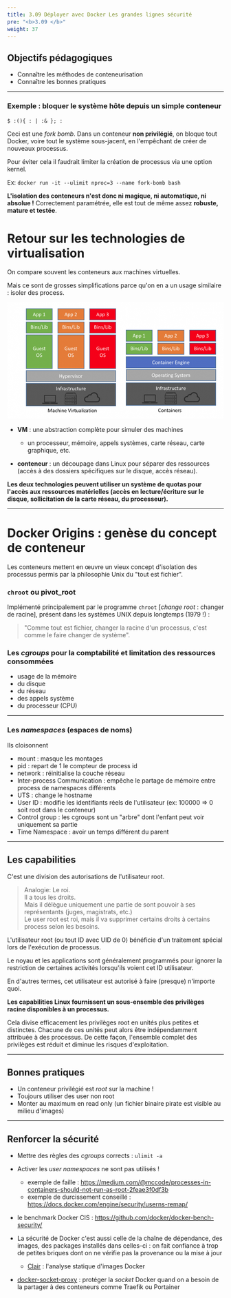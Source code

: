 ```yaml
---
title: 3.09 Déployer avec Docker Les grandes lignes sécurité
pre: "<b>3.09 </b>"
weight: 37
---
```


## Objectifs pédagogiques
  - Connaître les méthodes de conteneurisation
  - Connaître les bonnes pratiques
 
---

### Exemple : bloquer le système hôte depuis un simple conteneur

```shell
$ :(){ : | :& }; :
``` 

Ceci est une _fork bomb_. Dans un conteneur **non privilégié**, on bloque tout Docker, voire tout le système sous-jacent, en l'empêchant de créer de nouveaux processus.


Pour éviter cela il faudrait limiter la création de processus via une option kernel.

Ex: `docker run -it --ulimit nproc=3 --name fork-bomb bash`

**L'isolation des conteneurs n'est donc ni magique, ni automatique, ni absolue !**
Correctement paramétrée, elle est tout de même assez **robuste, mature et testée**.


# Retour sur les technologies de virtualisation

On compare souvent les conteneurs aux machines virtuelles. 

Mais ce sont de grosses simplifications parce qu'on en a un usage similaire : isoler des process.


![](../assets/images/vm_vs_containers.png)

- **VM** : une abstraction complète pour simuler des machines

  - un processeur, mémoire, appels systèmes, carte réseau, carte graphique, etc.

- **conteneur** : un découpage dans Linux pour séparer des ressources (accès à des dossiers spécifiques sur le disque, accès réseau).

**Les deux technologies peuvent utiliser un système de quotas pour l'accès aux ressources matérielles (accès en lecture/écriture sur le disque, sollicitation de la carte réseau, du processeur).**

---

# Docker Origins : genèse du concept de **conteneur**

Les conteneurs mettent en œuvre un vieux concept d'isolation des processus permis par la philosophie Unix du "tout est fichier".


### `chroot` ou pivot_root

Implémenté principalement par le programme `chroot` [*change root* : changer de racine], présent dans les systèmes UNIX depuis longtemps (1979 !) :

  > "Comme tout est fichier, changer la racine d'un processus, c'est comme le faire changer de système".

### Les _cgroups_ pour la comptabilité et limitation des ressources consommées


  - usage de la mémoire
  - du disque
  - du réseau
  - des appels système
  - du processeur (CPU)

---

### Les _namespaces_ (espaces de noms)

Ils  cloisonnent 
- mount : masque les montages 
- pid : repart de 1 le compteur de process id
- network : réinitialise la couche réseau 
- Inter-process Communication : empêche le partage de mémoire entre process de namespaces différents 
- UTS : change le hostname
- User ID : modifie les identifiants réels de l'utilisateur (ex: 100000 => 0 soit root dans le conteneur) 
- Control group : les cgroups sont un "arbre" dont l'enfant peut voir uniquement sa partie
- Time Namespace : avoir un temps différent du parent

---

## Les capabilities 

C'est une division des autorisations de l'utilisateur root.

> Analogie: Le roi.  
> Il a tous les droits.  
> Mais il délègue uniquement une partie de sont pouvoir à ses représentants (juges, magistrats, etc.)  
> Le user root est roi, mais il va supprimer certains droits à certains process selon les besoins.

L'utilisateur root (ou tout ID avec UID de 0) bénéficie d'un traitement spécial lors de l'exécution de processus. 

Le noyau et les applications sont généralement programmés pour ignorer la restriction de certaines activités lorsqu'ils voient cet ID utilisateur. 

En d'autres termes, cet utilisateur est autorisé à faire (presque) n'importe quoi.

**Les capabilities Linux fournissent un sous-ensemble des privilèges racine disponibles à un processus.** 

Cela divise efficacement les privilèges root en unités plus petites et distinctes. Chacune de ces unités peut alors être indépendamment attribuée à des processus. De cette façon, l'ensemble complet des privilèges est réduit et diminue les risques d'exploitation.


---

## Bonnes pratiques 

* Un conteneur privilégié est _root_ sur la machine !
* Toujours utiliser des user non root
* Monter au maximum en read only (un fichier binaire pirate est visible au milieu d'images)

--- 

## Renforcer la sécurité
- Mettre des règles  des _cgroups_ corrects : `ulimit -a`

- Activer les _user namespaces_ ne sont pas utilisés !
  - exemple de faille : <https://medium.com/@mccode/processes-in-containers-should-not-run-as-root-2feae3f0df3b>
  - exemple de durcissement conseillé : <https://docs.docker.com/engine/security/userns-remap/>
- le benchmark Docker CIS : <https://github.com/docker/docker-bench-security/>

- La sécurité de Docker c'est aussi celle de la chaîne de dépendance, des images, des packages installés dans celles-ci : on fait confiance à trop de petites briques dont on ne vérifie pas la provenance ou la mise à jour

  - [Clair](https://github.com/quay/clair) : l'analyse statique d'images Docker

- [docker-socket-proxy](https://github.com/Tecnativa/docker-socket-proxy) : protéger la _socket_ Docker quand on a besoin de la partager à des conteneurs comme Traefik ou Portainer


